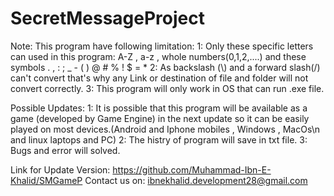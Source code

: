 # SecretMessageProject
Note:
This program have following limitation:
1: Only these specific letters can used in this program:
A-Z , a-z , whole numbers(0,1,2,....) and these symbols . , : ; _ - ( ) @ # % ! $ = *
2: As backslash (\\) and a forward slash(/) can't convert that's why any Link or destination of file and folder will not convert correctly.
3: This program will only work in OS that can run .exe file.

Possible Updates:
1: It is possible that this program will be available as a game (developed by Game Engine) in the next update so it can be easily played on most devices.(Android and Iphone mobiles , Windows , MacOs\n   and linux laptops and PC)
2: The histry of program will save in txt file.
3: Bugs and error will solved.

Link for Update Version: https://github.com/Muhammad-Ibn-E-Khalid/SMGameP
Contact us on: ibnekhalid.development28@gmail.com
